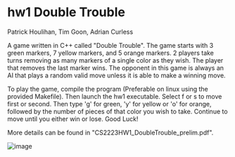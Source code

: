 # hw1 Double Trouble

Patrick Houlihan, Tim Goon, Adrian Curless

A game written in C++ called "Double Trouble". The game starts with 3 green markers, 7 yellow markers, and 5 orange markers. 2 players take turns removing as many markers of a 
single color as they wish. The player that removes the last marker wins. The opponent in this game is always an AI that plays a random valid move unless it is able to 
make a winning move.

To play the game, compile the program (Preferable on linux using the provided Makefile).
Then launch the hw1 executable. Select f or s to move first or second. Then type 'g' for
green, 'y' for yellow or 'o' for orange, followed by the number of pieces of that color
you wish to take. Continue to move until you either win or lose. Good Luck!

More details can be found in "CS2223HW1_DoubleTrouble_prelim.pdf".

![image](https://user-images.githubusercontent.com/32044950/120135777-fab39a00-c19e-11eb-9af2-907e2dd10ff7.png)

